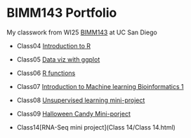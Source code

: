 # BIMM143 Portfolio

My classwork from WI25 [BIMM143](https://bioboot.github.io/bimm143_W25/) at UC San Diego

- Class04 [Introduction to R]()

- Class05 [Data viz with ggplot]()

- Class06 [R functions]()

- Class07 [Introduction to Machine learning Bioinformatics 1]()

- Class08 [Unsupervised learning mini-project]() 

- Class09 [Halloween Candy Mini-porject](https://htmlpreview.github.io/?Class09/Class09-Halloween-Candy-Mini-Project.pdf)

- Class14[RNA-Seq mini project](Class 14/Class 14.html)
